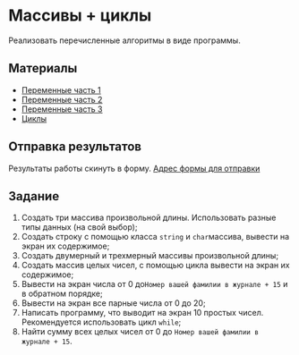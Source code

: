 # Массивы + циклы
Реализовать перечисленные алгоритмы в виде программы.

## Материалы
- [Переменные часть 1](https://github.com/Denis-Source/algorithmic-computation/blob/main/4.%20%D0%9F%D0%B5%D1%80%D0%B5%D0%BC%D0%B5%D0%BD%D0%BD%D1%8B%D0%B5/4.%20%D0%9F%D0%B5%D1%80%D0%B5%D0%BC%D0%B5%D0%BD%D0%BD%D1%8B%D0%B5.pdf)
- [Переменные часть 2](https://github.com/Denis-Source/algorithmic-computation/blob/main/5.%20%D0%9F%D0%B5%D1%80%D0%B5%D0%BC%D0%B5%D0%BD%D0%BD%D1%8B%D0%B5%20%D1%87%D0%B0%D1%81%D1%82%D1%8C%202/5.%20%D0%9F%D0%B5%D1%80%D0%B5%D0%BC%D0%B5%D0%BD%D0%BD%D1%8B%D0%B5%20%D1%87%D0%B0%D1%81%D1%82%D1%8C%202.pdf)
- [Переменные часть 3](https://github.com/Denis-Source/algorithmic-computation/blob/main/8.%20%D0%9F%D0%B5%D1%80%D0%B5%D0%BC%D0%B5%D0%BD%D0%BD%D1%8B%D0%B5%20%D1%87%D0%B0%D1%81%D1%82%D1%8C%203/8.%20%D0%9F%D0%B5%D1%80%D0%B5%D0%BC%D0%B5%D0%BD%D0%BD%D1%8B%D0%B5%20%D1%87%D0%B0%D1%81%D1%82%D1%8C%203.pdf)
- [Циклы](https://github.com/Denis-Source/algorithmic-computation/blob/main/7.%20%D0%A6%D0%B8%D0%BA%D0%BB%D1%8B/7.%20%D0%A6%D0%B8%D0%BA%D0%BB%D1%8B.pdf)

## Отправка результатов
Результаты работы скинуть в форму.
[Адрес формы для отправки](https://forms.gle/Dbyg1eSJJHuDo5cx8)

## Задание
1. Создать три массива произвольной длины. Использовать разные типы данных (на свой выбор);
2. Создать строку с помощью класса `string` и `char`массива, вывести на экран их содержимое;
3. Создать двумерный и трехмерный массивы произвольной длины;
4. Создать массив целых чисел, с помощью цикла вывести на экран их содержимое;
5. Вывести на экран числа от 0 до`Номер вашей фамилии в журнале + 15` и в обратном порядке;
6. Вывести на экран все парные числа от 0 до 20;
7. Написать программу, что выводит на экран 10 простых чисел. Рекомендуется использовать цикл `while`;
8. Найти сумму всех целых чисел от 0 до `Номер вашей фамилии в журнале + 15`.
